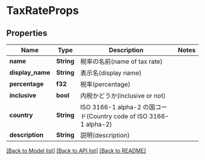 # TaxRateProps

## Properties

Name | Type | Description | Notes
------------ | ------------- | ------------- | -------------
**name** | **String** | 税率の名前(name of tax rate) | 
**display_name** | **String** | 表示名(display name) | 
**percentage** | **f32** | 税率(percentage) | 
**inclusive** | **bool** | 内税かどうか(inclusive or not) | 
**country** | **String** | ISO 3166-1 alpha-2 の国コード(Country code of ISO 3166-1 alpha-2) | 
**description** | **String** | 説明(description) | 

[[Back to Model list]](../README.md#documentation-for-models) [[Back to API list]](../README.md#documentation-for-api-endpoints) [[Back to README]](../README.md)


